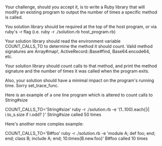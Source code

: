 Your challenge, should you accept it, is to write a Ruby library that will modify an existing program to output the number of times a specific method is called.

You solution library should be required at the top of the host program, or via ruby's -r flag (i.e. ruby -r ./solution.rb host_program.rb)

Your solution library should read the environment variable COUNT_CALLS_TO to determine the method it should count.  Valid method signatures are Array#map!, ActiveRecord::Base#find, Base64.encode64, etc.

Your solution library should count calls to that method, and print the method signature and the number of times it was called when the program exits.

Also, your solution should have a minimal impact on the program's running time.  Sorry set_trace_func.



Here is an example of a one line program which is altered to count calls to String#size

COUNT_CALLS_TO='String#size' ruby -r ./solution.rb -e '(1..100).each{|i| i.to_s.size if i.odd? }'
String#size called 50 times



Here's another more complex example:

COUNT_CALLS_TO='B#foo' ruby -r ./solution.rb -e 'module A; def foo; end; end; class B; include A; end; 10.times{B.new.foo}'
B#foo called 10 times
